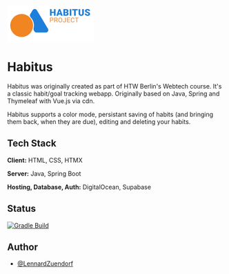 ![Logo](https://github.com/LennardZuendorf/ignitus/blob/main/public/github/habitus.png)

# Habitus

Habitus was originally created as part of HTW Berlin's Webtech course. It's a classic habit/goal tracking webapp.
Originally based on Java, Spring and Thymeleaf with Vue.js via cdn.

Habitus supports a color mode, persistant saving of habits (and bringing them back, when they are due), editing and deleting your habits.

## Tech Stack

**Client:** HTML, CSS, HTMX

**Server:** Java, Spring Boot

**Hosting, Database, Auth:** DigitalOcean, Supabase

## Status

[![Gradle Build](https://github.com/LennardZuendorf/habitus/actions/workflows/gradle.yml/badge.svg)](https://github.com/LennardZuendorf/habitus/actions/workflows/gradle.yml)

## Author

- [@LennardZuendorf](https://github.com/LennardZuendorf)
